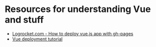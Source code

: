 # Resources for understanding Vue and stuff

- [Logrocket.com - How to deploy vue.js app with gh-pages](https://blog.logrocket.com/build-deploy-vue-js-app-github-pages/)
- [Vue deployment tutorial](https://cli.vuejs.org/guide/deployment.html#cors)
